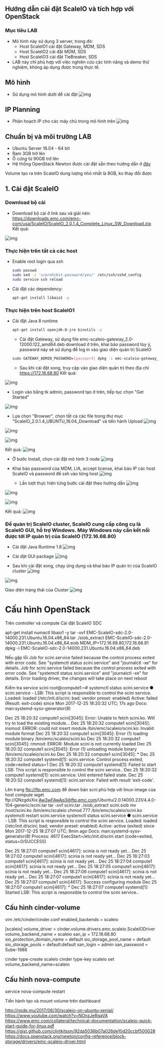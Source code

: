 ## Hướng dẫn cài đặt ScaleIO và tích hợp với OpenStack

### Mục tiêu LAB
- Mô hình này sử dụng 3 server, trong đó:
  - Host ScaleIO1 cài đặt Gateway, MDM, SDS
  - Host ScaleIO2 cài đặt MDM, SDS
  - Host ScaleIO3 cài đặt TieBreaker, SDS
- LAB này chỉ phù hợp với việc nghiên cứu các tính năng và demo thử nghiệm, không áp dụng được trong thực tế.

## Mô hình 
- Sử dụng mô hình dưới để cài đặt
![img](../images/openstack-scaleio-network-layout.jpg)

## IP Planning
- Phân hoạch IP cho các máy chủ trong mô hình trên
![img](../images/openstack-scaleio-ip-planning.jpg)

## Chuẩn bị và môi trường LAB
  - Ubuntu Server 16.04 - 64 bit
  - Ram 3GB trở lên
  - Ổ cứng từ 90GB trở lên
  - Hệ thống OpenStack Newton được cài đặt sẵn theo hướng dẫn ở [đây](https://github.com/congto/OpenStack-Newton-Scripts)

Volume tạo ra trên ScaleIO dung lượng nhỏ nhất là 8GB, ko thay đổi được
	
## 1. Cài đặt ScaleIO

### Download bộ cài
  - Download bộ cài ở link sau và giải nén: 
	https://downloads.emc.com/emc-com/usa/ScaleIO/ScaleIO_2.0.1.4_Complete_Linux_SW_Download.zip
	Kết quả:

![img](../images/25.jpg)


### Thực hiện trên tất cả các host
  - Enable root login qua ssh
	```sh
	sudo passwd
	sudo sed -i 's/prohibit-password/yes/' /etc/ssh/sshd_config
	sudo service ssh reload
	```

  - Cài đặt các dependency:
	```sh
	apt-get install libaio1 -y
	```

### Thực hiện trên host ScaleIO1
  - Cài đặt Java 8 runtime
	```sh
	apt-get install openjdk-8-jre binutils -y
	```

	- Cài đặt Gateway, sử dụng file emc-scaleio-gateway_2.0-12000.122_amd64.deb download ở trên, khai báo password tùy ý, password này sẽ sử dụng để log in vào giao diện quản trị ScaleIO
	```sh
	sudo GATEWAY_ADMIN_PASSWORD=[password] dpkg -i emc-scaleio-gateway_2.0-14000.231_amd64.deb
	```

	- Sau khi cài đặt xong, truy cập vào giao diện quản trị theo địa chỉ
	https://172.16.68.80
	Kết quả:

![img](../images/1.jpg)

  - Login vào bằng tk admin, password tạo ở trên, tiếp tục chọn "Get Started"

![img](../images/2.jpg)

  - Lựa chọn "Browser", chọn tất cả các file trong thư mục "ScaleIO_2.0.1.4_UBUNTU_16.04_Download" và tiến hành Upload
![img](../images/3.jpg)

![img](../images/4.jpg)

![img](../images/5.jpg)

  Kết quả:
![img](../images/6.jpg)

  - Ở bước Install, chọn cài đặt mô hình 3 node
![img](../images/7.jpg)

  - Khai báo password của MDM, LIA, accept license, khai báo IP các host ScaleIO và password để ssh vào từng host
![img](../images/8.jpg)

	- Lần lượt thực hiện từng bước cài đặt theo hướng dẫn
![img](../images/9.jpg)

![img](../images/10.jpg)

![img](../images/11.jpg)

  Kết quả:
![img](../images/12.jpg)

### Để quản trị ScaleIO cluster, ScaleIO cung cấp công cụ là ScaleIO GUI, hỗ trợ Windows. Máy Windows này cần kết nối được tới IP quản trị của ScaleIO (172.16.68.80)
  - Cài đặt Java Runtime 1.8
![img](../images/13.jpg)

  - Cài đặt GUI package
![img](../images/14.jpg)

  - Sau khi cài đặt xong, chạy ứng dụng và khai báo IP quản trị của ScaleIO cluster
![img](../images/15.jpg)

![img](../images/16.jpg)

  Giao diện trạng thái của Cluster
![img](../images/17.jpg)

# Cấu hình OpenStack
Trên controller và compute
Cài đặt ScaleIO SDC

apt-get install numactl libaio1 -y
tar -xvf EMC-ScaleIO-sdc-2.0-14000.231.Ubuntu.16.04.x86_64.tar
./siob_extract EMC-ScaleIO-sdc-2.0-14000.231.Ubuntu.16.04.x86_64.siob
MDM_IP=172.16.68.80,172.16.68.81 dpkg -i EMC-ScaleIO-sdc-2.0-14000.231.Ubuntu.16.04.x86_64.deb

Nếu gặp lỗi 
Job for scini.service failed because the control process exited with error code. See "systemctl status scini.service" and "journalctl -xe" for details.
Job for scini.service failed because the control process exited with error code. See "systemctl status scini.service" and "journalctl -xe" for details.
Error loading driver, the changes will take place on next reboot

Kiểm tra service scini
root@compute1:~# systemctl status scini.service
● scini.service - LSB: This script is responsible to control the scini service.
   Loaded: loaded (/etc/init.d/scini; bad; vendor preset: enabled)
   Active: failed (Result: exit-code) since Mon 2017-12-25 18:20:32 UTC; 17s ago
     Docs: man:systemd-sysv-generator(8)

Dec 25 18:20:32 compute1 scini[3045]: Error: Unable to fetch scini.ko. Will try to load the existing module...
Dec 25 18:20:32 compute1 scini[3045]: insmod: ERROR: could not insert module /bin/emc/scaleio/scini.ko: Invalid module format
Dec 25 18:20:32 compute1 scini[3045]: Error (1) loading module binary /bin/emc/scaleio/scini.ko
Dec 25 18:20:32 compute1 scini[3045]: rmmod: ERROR: Module scini is not currently loaded
Dec 25 18:20:32 compute1 scini[3045]: Error (1) unloading module binary /bin/emc/scaleio/scini.ko
Dec 25 18:20:32 compute1 scini[3045]:  *
Dec 25 18:20:32 compute1 systemd[1]: scini.service: Control process exited, code=exited status=1
Dec 25 18:20:32 compute1 systemd[1]: Failed to start LSB: This script is responsible to control the scini service..
Dec 25 18:20:32 compute1 systemd[1]: scini.service: Unit entered failed state.
Dec 25 18:20:32 compute1 systemd[1]: scini.service: Failed with result 'exit-code'.


Lên trang ftp://ftp.emc.com để down bản scni phù hợp với linux-image của host compute
wget ftp://QNzgdxXix:Aw3wFAwAq3@ftp.emc.com/Ubuntu/2.0.14000.231/4.4.0-104-generic/scini.tar
tar -xvf scini.tar
./siob_extract scini.siob
mv /root/scini.ko /bin/emc/scaleio
chmod 777 /bin/emc/scaleio/scini.ko
systemctl restart scini.service
systemctl status scini.service
● scini.service - LSB: This script is responsible to control the scini service.
   Loaded: loaded (/etc/init.d/scini; bad; vendor preset: enabled)
   Active: active (exited) since Mon 2017-12-25 18:27:07 UTC; 8min ago
     Docs: man:systemd-sysv-generator(8)
  Process: 4617 ExecStart=/etc/init.d/scini start (code=exited, status=0/SUCCESS)

Dec 25 18:27:01 compute1 scini[4617]: scinia is not ready yet...
Dec 25 18:27:02 compute1 scini[4617]: scinia is not ready yet...
Dec 25 18:27:03 compute1 scini[4617]: scinia is not ready yet...
Dec 25 18:27:04 compute1 scini[4617]: scinia is not ready yet...
Dec 25 18:27:05 compute1 scini[4617]: scinia is not ready yet...
Dec 25 18:27:06 compute1 scini[4617]: scinia is not ready yet...
Dec 25 18:27:07 compute1 scini[4617]: scinia is not ready yet...
Dec 25 18:27:07 compute1 scini[4617]: Success configuring module
Dec 25 18:27:07 compute1 scini[4617]:  *
Dec 25 18:27:07 compute1 systemd[1]: Started LSB: This script is responsible to control the scini service..

## Cấu hình cinder-volume

vim /etc/cinder/cinder.conf
enabled_backends = scaleio

[scaleio]
volume_driver = cinder.volume.drivers.emc.scaleio.ScaleIODriver
volume_backend_name = scaleio
san_ip = 172.16.68.80
sio_protection_domain_name = default
sio_storage_pool_name = default
sio_storage_pools = default:default
san_login = admin
san_password = Sube-1988

cinder type-create scaleio
cinder type-key scaleio set volume_backend_name=scaleio

## Cấu hình nova-compute
service nova-compute restart


Tiến hành tạo và mount volume trên dashboard






http://node.mu/2017/06/30/scaleio-on-ubuntu-xenial/
https://www.youtube.com/watch?v=NOnzJeRqaVA
https://www.emc.com/collateral/technical-documentation/scaleio-quick-start-guide-for-linux.pdf
https://gist.github.com/clintkitson/92da5036b07a026de10d20ccbf500028
https://docs.openstack.org/newton/config-reference/block-storage/drivers/emc-scaleio-driver.html